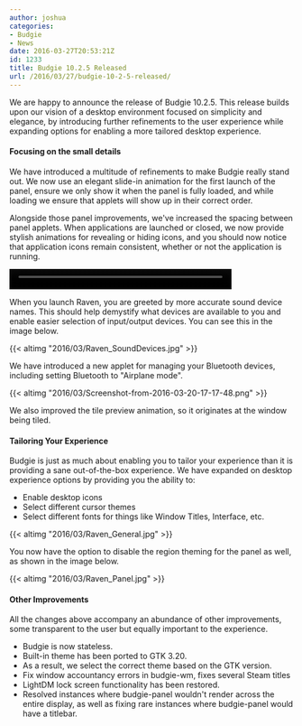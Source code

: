 ```yaml
---
author: joshua
categories:
- Budgie
- News
date: 2016-03-27T20:53:21Z
id: 1233
title: Budgie 10.2.5 Released
url: /2016/03/27/budgie-10-2-5-released/
---
```

We are happy to announce the release of Budgie 10.2.5. This release builds upon our vision of a desktop environment focused on simplicity and elegance, by introducing further refinements to the user experience while expanding options for enabling a 
more tailored desktop experience. 

#### Focusing on the small details

We have introduced a multitude of refinements to make Budgie really stand out. We now use an elegant slide-in animation for the first launch of the panel, ensure we only show it when the panel is fully loaded, and while loading we ensure that applets will 
show up in their correct order.

Alongside those panel improvements, we've increased the spacing between panel applets. When applications are launched or closed, we now provide stylish animations for revealing or hiding icons, and you should now notice that application icons remain 
consistent, whether or not the application is running.

<video src="https://solus-project.com/wp-content/uploads/2016/03/Animation-2016-03-27_23.28.16.mp4" autoplay="autoplay" loop="loop" width="394" height="36"></video>

When you launch Raven, you are greeted by more accurate sound device names. This should help demystify what devices are available to you and enable easier selection of input/output devices. You can see this in the image below.

{{< altimg "2016/03/Raven_SoundDevices.jpg" >}}

We have introduced a new applet for managing your Bluetooth devices, including setting Bluetooth to "Airplane mode".

{{< altimg "2016/03/Screenshot-from-2016-03-20-17-17-48.png" >}}

We also improved the tile preview animation, so it originates at the window being tiled.

#### Tailoring Your Experience

Budgie is just as much about enabling you to tailor your experience than it is providing a sane out-of-the-box experience. We have expanded on desktop experience options by providing you the ability to:

-  Enable desktop icons
-  Select different cursor themes
-  Select different fonts for things like Window Titles, Interface, etc.

{{< altimg "2016/03/Raven_General.jpg" >}}

You now have the option to disable the region theming for the panel as well, as shown in the image below.

{{< altimg "2016/03/Raven_Panel.jpg" >}}

#### Other Improvements

All the changes above accompany an abundance of other improvements, some transparent to the user but equally important to the experience.

-  Budgie is now stateless.
-  Built-in theme has been ported to GTK 3.20. 
 - As a result, we select the correct theme based on the GTK version.
-  Fix window accountancy errors in budgie-wm, fixes several Steam titles
-  LightDM lock screen functionality has been restored.
-  Resolved instances where budgie-panel wouldn't render across the entire display, as well as fixing rare instances where budgie-panel would have a titlebar.  